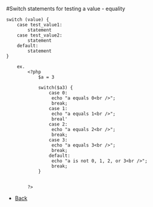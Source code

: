 #Switch statements	for testing a value - equality

	switch (value) {
		case test_value1:
			statement
		case test_value2:
			statement
		default:
			statement
	}

		ex.
			<?php
				$a = 3

				switch($a3) {
					case 0:
					 echo "a equals 0<br />";
					 break;	
					case 1:
					 echo "a equals 1<br />";
					 breal'	
					case 2:
					 echo "a equals 2<br />";
					 break;
					case 3:
					 echo "a equals 3<br />";
					 break;
					default:
					 echo "a is not 0, 1, 2, or 3<br />"; 	
					 break;	
				}


			?>



*   [Back](https://github.com/stefan22/phpIntro)